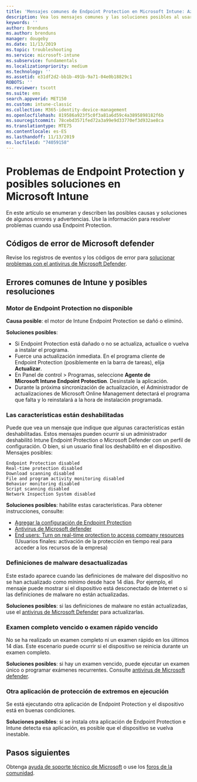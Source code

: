 ```yaml
---
title: 'Mensajes comunes de Endpoint Protection en Microsoft Intune: Azure | Microsoft Docs'
description: Vea los mensajes comunes y las soluciones posibles al usar y solucionar problemas de Endpoint Protection y Microsoft Defender en Microsoft Intune.
keywords: ''
author: Brenduns
ms.author: brenduns
manager: dougeby
ms.date: 11/13/2019
ms.topic: troubleshooting
ms.service: microsoft-intune
ms.subservice: fundamentals
ms.localizationpriority: medium
ms.technology: ''
ms.assetid: e31df2d2-bb1b-491b-9a71-04e0b18829c1
ROBOTS: ''
ms.reviewer: tscott
ms.suite: ems
search.appverid: MET150
ms.custom: intune-classic
ms.collection: M365-identity-device-management
ms.openlocfilehash: 819586a923f5c0f3a81a6d59c4a3895898182f6b
ms.sourcegitcommit: 78cebd3571fed72a3a99e9d33770ef3d932ae8ca
ms.translationtype: MTE75
ms.contentlocale: es-ES
ms.lasthandoff: 11/13/2019
ms.locfileid: "74059158"
---
```

# <a name="endpoint-protection-issues-and-possible-solutions-in-microsoft-intune"></a>Problemas de Endpoint Protection y posibles soluciones en Microsoft Intune

En este artículo se enumeran y describen las posibles causas y soluciones de algunos errores y advertencias. Use la información para resolver problemas cuando usa Endpoint Protection.

## <a name="microsoft-defender-error-codes"></a>Códigos de error de Microsoft defender

Revise los registros de eventos y los códigos de error para [solucionar problemas con el antivirus de Microsoft Defender](https://docs.microsoft.com/windows/security/threat-protection/windows-defender-antivirus/troubleshoot-windows-defender-antivirus).

## <a name="common-intune-errors-and-possible-resolutions"></a>Errores comunes de Intune y posibles resoluciones

### <a name="endpoint-protection-engine-unavailable"></a>Motor de Endpoint Protection no disponible

**Causa posible**: el motor de Intune Endpoint Protection se dañó o eliminó.

**Soluciones posibles**:

- Si Endpoint Protection está dañado o no se actualiza, actualice o vuelva a instalar el programa.
- Fuerce una actualización inmediata. En el programa cliente de Endpoint Protection (posiblemente en la barra de tareas), elija **Actualizar**.
- En Panel de control > Programas, seleccione **Agente de Microsoft Intune Endpoint Protection**. Desinstale la aplicación.
- Durante la próxima sincronización de actualización, el Administrador de actualizaciones de Microsoft Online Management detectará el programa que falta y lo reinstalará a la hora de instalación programada.

### <a name="features-are-disabled"></a>Las características están deshabilitadas

Puede que vea un mensaje que indique que algunas características están deshabilitadas. Estos mensajes pueden ocurrir si un administrador deshabilitó Intune Endpoint Protection o Microsoft Defender con un perfil de configuración. O bien, si un usuario final los deshabilitó en el dispositivo. Mensajes posibles:

`Endpoint Protection disabled`  
`Real-time protection disabled`  
`Download scanning disabled`  
`File and program activity monitoring disabled`  
`Behavior monitoring disabled`  
`Script scanning disabled`  
`Network Inspection System disabled`  

**Soluciones posibles**: habilite estas características. Para obtener instrucciones, consulte:

- [Agregar la configuración de Endpoint Protection](../protect/endpoint-protection-configure.md)
- [Antivirus de Microsoft defender](../configuration/device-restrictions-windows-10.md#microsoft-defender-antivirus)
- [End users: Turn on real-time protection to access company resources](/intune-user-help/turn-on-defender-windows) (Usuarios finales: activación de la protección en tiempo real para acceder a los recursos de la empresa)

### <a name="malware-definitions-out-of-date"></a>Definiciones de malware desactualizadas

Este estado aparece cuando las definiciones de malware del dispositivo no se han actualizado como mínimo desde hace 14 días. Por ejemplo, el mensaje puede mostrar si el dispositivo está desconectado de Internet o si las definiciones de malware no están actualizadas.

**Soluciones posibles**: si las definiciones de malware no están actualizadas, use el [antivirus de Microsoft Defender](../configuration/device-restrictions-windows-10.md#microsoft-defender-antivirus) para actualizarlas.

### <a name="full-scan-overdue-or-quick-scan-overdue"></a>Examen completo vencido o examen rápido vencido

No se ha realizado un examen completo ni un examen rápido en los últimos 14 días. Este escenario puede ocurrir si el dispositivo se reinicia durante un examen completo.

**Soluciones posibles**: si hay un examen vencido, puede ejecutar un examen único o programar exámenes recurrentes. Consulte [antivirus de Microsoft defender](../configuration/device-restrictions-windows-10.md#microsoft-defender-antivirus).

### <a name="another-endpoint-protection-application-running"></a>Otra aplicación de protección de extremos en ejecución

Se está ejecutando otra aplicación de Endpoint Protection y el dispositivo está en buenas condiciones.

**Soluciones posibles**: si se instala otra aplicación de Endpoint Protection e Intune detecta esa aplicación, es posible que el dispositivo se vuelva inestable.

## <a name="next-steps"></a>Pasos siguientes

Obtenga [ayuda de soporte técnico de Microsoft](get-support.md) o use los [foros de la comunidad](https://social.technet.microsoft.com/Forums/en-US/home?category=microsoftintune).
